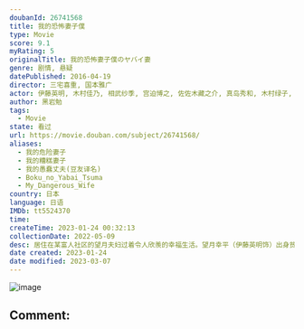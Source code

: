 ```yaml
---
doubanId: 26741568
title: 我的恐怖妻子僕
type: Movie
score: 9.1
myRating: 5
originalTitle: 我的恐怖妻子僕のヤバイ妻
genre: 剧情, 悬疑
datePublished: 2016-04-19
director: 三宅喜重, 国本雅广
actor: 伊藤英明, 木村佳乃, 相武纱季, 宫迫博之, 佐佐木藏之介, 真岛秀和, 木村绿子, 高桥一生, 佐藤隆太, 浅香航大, 游井亮子, 梅泽昌代, 小园凌央, 木内心结, 山中崇, 近江谷太朗
author: 黑岩勉
tags:
  - Movie
state: 看过
url: https://movie.douban.com/subject/26741568/
aliases:
  - 我的危险妻子
  - 我的糟糕妻子
  - 我的愚蠢丈夫(豆友译名)
  - Boku_no_Yabai_Tsuma
  - My_Dangerous_Wife
country: 日本
language: 日语
IMDb: tt5524370
time: 
createTime: 2023-01-24 00:32:13
collectionDate: 2022-05-09
desc: 居住在某富人社区的望月夫妇过着令人欣羡的幸福生活。望月幸平（伊藤英明饰）出身贫寒，不过他的妻子真理亚（木村佳乃饰）家境优渥。真理亚的父母去世后留下了丰厚的遗产，利用这笔钱幸平经营了一家咖啡店。日常...
date created: 2023-01-24
date modified: 2023-03-07
---
```


![image](p2417263298.jpg)

Comment:
---

